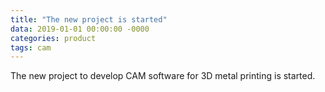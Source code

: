 ```yaml
---
title: "The new project is started"
data: 2019-01-01 00:00:00 -0000
categories: product
tags: cam
---
```


The new project to develop CAM software for 3D metal printing is started.
